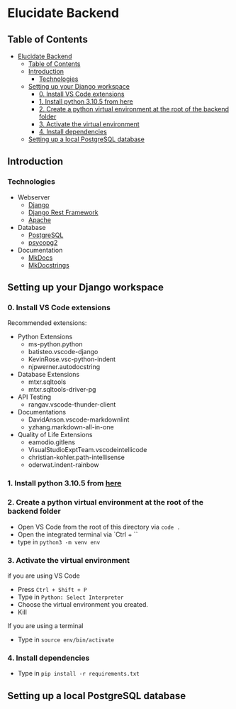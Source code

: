 # Elucidate Backend

## Table of Contents

- [Elucidate Backend](#elucidate-backend)
  - [Table of Contents](#table-of-contents)
  - [Introduction](#introduction)
    - [Technologies](#technologies)
  - [Setting up your Django workspace](#setting-up-your-django-workspace)
    - [0. Install VS Code extensions](#0-install-vs-code-extensions)
    - [1. Install python 3.10.5 from here](#1-install-python-3105-from-here)
    - [2. Create a python virtual environment at the root of the backend folder](#2-create-a-python-virtual-environment-at-the-root-of-the-backend-folder)
    - [3. Activate the virtual environment](#3-activate-the-virtual-environment)
    - [4. Install dependencies](#4-install-dependencies)
  - [Setting up a local PostgreSQL database](#setting-up-a-local-postgresql-database)

<!-- Created by https://github.com/ekalinin/github-markdown-toc -->

## Introduction

### Technologies

- Webserver
  - [Django](https://www.djangoproject.com/)
  - [Django Rest Framework](https://www.django-rest-framework.org/)
  - [Apache](https://httpd.apache.org/)
- Database
  - [PostgreSQL](https://www.postgresql.org/)
  - [psycopg2](https://www.psycopg.org/)
- Documentation
  - [MkDocs](https://www.mkdocs.org/)
  - [MkDocstrings](https://mkdocstrings.github.io/)

## Setting up your Django workspace

### 0. Install VS Code extensions

Recommended extensions:

- Python Extensions
  - ms-python.python
  - batisteo.vscode-django
  - KevinRose.vsc-python-indent
  - njpwerner.autodocstring
- Database Extensions
  - mtxr.sqltools
  - mtxr.sqltools-driver-pg
- API Testing
  - rangav.vscode-thunder-client
- Documentations
  - DavidAnson.vscode-markdownlint
  - yzhang.markdown-all-in-one
- Quality of Life Extensions
  - eamodio.gitlens
  - VisualStudioExptTeam.vscodeintellicode
  - christian-kohler.path-intellisense
  - oderwat.indent-rainbow

### 1. Install python 3.10.5 from [here](https://www.python.org/downloads/release/python-3105/)

### 2. Create a python virtual environment at the root of the backend folder

- Open VS Code from the root of this directory via `code .`
- Open the integrated terminal via `Ctrl + \``
- type in `python3 -m venv env`

### 3. Activate the virtual environment

if you are using VS Code

- Press `Ctrl + Shift + P`
- Type in `Python: Select Interpreter`
- Choose the virtual environment you created.
- Kill

If you are using a terminal

- Type in `source env/bin/activate`

### 4. Install dependencies

- Type in `pip install -r requirements.txt`

## Setting up a local PostgreSQL database
